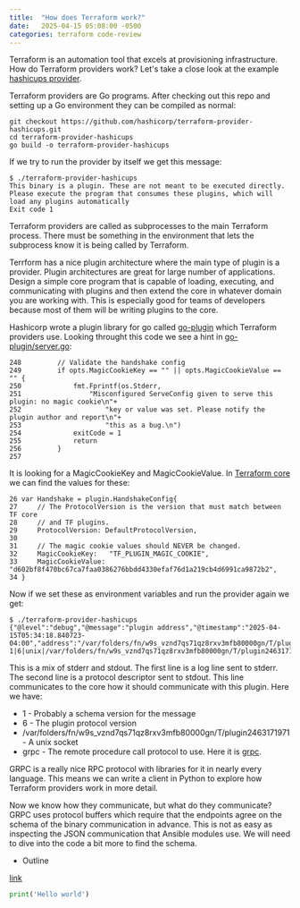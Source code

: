 ```yaml
---
title:  "How does Terraform work?"
date:   2025-04-15 05:08:00 -0500
categories: terraform code-review
---
```


Terraform is an automation tool that excels at provisioning infrastructure. How do Terraform providers work?  Let's
take a close look at the example [hashicups provider](https://github.com/hashicorp/terraform-provider-hashicups).

Terraform providers are Go programs.  After checking out this repo and setting up a Go environment they can be compiled
as normal:

    git checkout https://github.com/hashicorp/terraform-provider-hashicups.git
    cd terraform-provider-hashicups
    go build -o terraform-provider-hashicups

If we try to run the provider by itself we get this message:


    $ ./terraform-provider-hashicups
    This binary is a plugin. These are not meant to be executed directly.
    Please execute the program that consumes these plugins, which will
    load any plugins automatically
    Exit code 1

Terraform providers are called as subprocesses to the main Terraform process.
There must be something in the environment that lets the subprocess know it is
being called by Terraform.

Terrform has a nice plugin architecture where the main type of plugin is a
provider. Plugin architectures are great for large number of applications.
Design a simple core program that is capable of loading, executing, and
communicating with plugins and then extend the core in whatever domain you
are working with.  This is especially good for teams of developers because
most of them will be writing plugins to the core.

Hashicorp wrote a plugin library for go called [go-plugin](https://github.com/hashicorp/go-plugin)
which Terraform providers use. Looking throught this code we see a hint in [go-plugin/server.go](https://github.com/hashicorp/go-plugin/blob/cfdf485783602a2ca85502dedebf441be7bcbc8d/server.go#L248):


    248         // Validate the handshake config
    249         if opts.MagicCookieKey == "" || opts.MagicCookieValue == "" {
    250             fmt.Fprintf(os.Stderr,
    251                 "Misconfigured ServeConfig given to serve this plugin: no magic cookie\n"+
    252                     "key or value was set. Please notify the plugin author and report\n"+
    253                     "this as a bug.\n")
    254             exitCode = 1
    255             return
    256         }
    257

It is looking for a MagicCookieKey and MagicCookieValue. In [Terraform core](https://github.com/hashicorp/terraform/blob/8d2dffedb36a4cf34dc41828e24d1a2833c9c1f5/internal/plugin6/serve.go#L25) we can find the values
for these:

    26 var Handshake = plugin.HandshakeConfig{
    27     // The ProtocolVersion is the version that must match between TF core
    28     // and TF plugins.
    29     ProtocolVersion: DefaultProtocolVersion,
    30
    31     // The magic cookie values should NEVER be changed.
    32     MagicCookieKey:   "TF_PLUGIN_MAGIC_COOKIE",
    33     MagicCookieValue: "d602bf8f470bc67ca7faa0386276bbdd4330efaf76d1a219cb4d6991ca9872b2",
    34 }

Now if we set these as environment variables and run the provider again we get:

    $ ./terraform-provider-hashicups 
    {"@level":"debug","@message":"plugin address","@timestamp":"2025-04-15T05:34:18.840723-04:00","address":"/var/folders/fn/w9s_vznd7qs71qz8rxv3mfb80000gn/T/plugin2463171971","network":"unix"}
    1|6|unix|/var/folders/fn/w9s_vznd7qs71qz8rxv3mfb80000gn/T/plugin2463171971|grpc|


This is a mix of stderr and stdout.  The first line is a log line sent to stderr.  The second line is a protocol descriptor
sent to stdout.  This line communicates to the core how it should communicate with this plugin.  Here we have:

* 1 - Probably a schema version for the message
* 6 - The plugin protocol version
* /var/folders/fn/w9s_vznd7qs71qz8rxv3mfb80000gn/T/plugin2463171971 - A unix socket
* grpc - The remote procedure call protocol to use.  Here it is [grpc](https://grpc.io/).


GRPC is a really nice RPC protocol with libraries for it in nearly every language. This means
we can write a client in Python to explore how Terraform providers work in more detail.

Now we know how they communicate, but what do they communicate?   GRPC uses protocol buffers
which require that the endpoints agree on the schema of the binary communication in advance.
This is not as easy as inspecting the JSON communication that Ansible modules use.  We will
need to dive into the code a bit more to find the schema.











* Outline

[link](https://benthomasson.com)

```python
print('Hello world')
```
